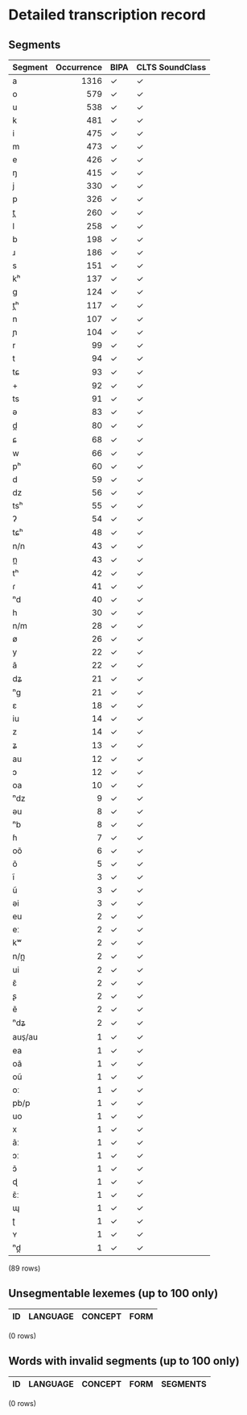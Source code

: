 
# Detailed transcription record

## Segments

| Segment | Occurrence | BIPA | CLTS SoundClass |
|:----------|-------------:|:-------|:------------------|
| a | 1316 | ✓ | ✓ |
| o | 579 | ✓ | ✓ |
| u | 538 | ✓ | ✓ |
| k | 481 | ✓ | ✓ |
| i | 475 | ✓ | ✓ |
| m | 473 | ✓ | ✓ |
| e | 426 | ✓ | ✓ |
| ŋ | 415 | ✓ | ✓ |
| j | 330 | ✓ | ✓ |
| p | 326 | ✓ | ✓ |
| t̪ | 260 | ✓ | ✓ |
| l | 258 | ✓ | ✓ |
| b | 198 | ✓ | ✓ |
| ɹ | 186 | ✓ | ✓ |
| s | 151 | ✓ | ✓ |
| kʰ | 137 | ✓ | ✓ |
| g | 124 | ✓ | ✓ |
| t̪ʰ | 117 | ✓ | ✓ |
| n | 107 | ✓ | ✓ |
| ɲ | 104 | ✓ | ✓ |
| r | 99 | ✓ | ✓ |
| t | 94 | ✓ | ✓ |
| tɕ | 93 | ✓ | ✓ |
| + | 92 | ✓ | ✓ |
| ts | 91 | ✓ | ✓ |
| ə | 83 | ✓ | ✓ |
| d̪ | 80 | ✓ | ✓ |
| ɕ | 68 | ✓ | ✓ |
| w | 66 | ✓ | ✓ |
| pʰ | 60 | ✓ | ✓ |
| d | 59 | ✓ | ✓ |
| dz | 56 | ✓ | ✓ |
| tsʰ | 55 | ✓ | ✓ |
| ʔ | 54 | ✓ | ✓ |
| tɕʰ | 48 | ✓ | ✓ |
| n/n | 43 | ✓ | ✓ |
| n̪ | 43 | ✓ | ✓ |
| tʰ | 42 | ✓ | ✓ |
| ɾ | 41 | ✓ | ✓ |
| ⁿd | 40 | ✓ | ✓ |
| h | 30 | ✓ | ✓ |
| n/m | 28 | ✓ | ✓ |
| ø | 26 | ✓ | ✓ |
| y | 22 | ✓ | ✓ |
| ã | 22 | ✓ | ✓ |
| dʑ | 21 | ✓ | ✓ |
| ⁿg | 21 | ✓ | ✓ |
| ɛ | 18 | ✓ | ✓ |
| iu | 14 | ✓ | ✓ |
| z | 14 | ✓ | ✓ |
| ʑ | 13 | ✓ | ✓ |
| au | 12 | ✓ | ✓ |
| ɔ | 12 | ✓ | ✓ |
| oa | 10 | ✓ | ✓ |
| ⁿdz | 9 | ✓ | ✓ |
| əu | 8 | ✓ | ✓ |
| ⁿb | 8 | ✓ | ✓ |
| ɦ | 7 | ✓ | ✓ |
| oõ | 6 | ✓ | ✓ |
| õ | 5 | ✓ | ✓ |
| ĩ | 3 | ✓ | ✓ |
| ũ | 3 | ✓ | ✓ |
| əi | 3 | ✓ | ✓ |
| eu | 2 | ✓ | ✓ |
| eː | 2 | ✓ | ✓ |
| kʷ | 2 | ✓ | ✓ |
| n/n̪ | 2 | ✓ | ✓ |
| ui | 2 | ✓ | ✓ |
| ɛ̃ | 2 | ✓ | ✓ |
| ʂ | 2 | ✓ | ✓ |
| ẽ | 2 | ✓ | ✓ |
| ⁿdʑ | 2 | ✓ | ✓ |
| aus̩/au | 1 | ✓ | ✓ |
| ea | 1 | ✓ | ✓ |
| oã | 1 | ✓ | ✓ |
| oũ | 1 | ✓ | ✓ |
| oː | 1 | ✓ | ✓ |
| pb/p | 1 | ✓ | ✓ |
| uo | 1 | ✓ | ✓ |
| x | 1 | ✓ | ✓ |
| ãː | 1 | ✓ | ✓ |
| ɔː | 1 | ✓ | ✓ |
| ɔ̃ | 1 | ✓ | ✓ |
| ɖ | 1 | ✓ | ✓ |
| ɛ̃ː | 1 | ✓ | ✓ |
| ɰ | 1 | ✓ | ✓ |
| ʈ | 1 | ✓ | ✓ |
| ʏ | 1 | ✓ | ✓ |
| ⁿd̪ | 1 | ✓ | ✓ |

(89 rows)



## Unsegmentable lexemes (up to 100 only)

| ID | LANGUAGE | CONCEPT | FORM |
|------|------------|-----------|--------|

(0 rows)



## Words with invalid segments (up to 100 only)

| ID | LANGUAGE | CONCEPT | FORM | SEGMENTS |
|------|------------|-----------|--------|------------|

(0 rows)


